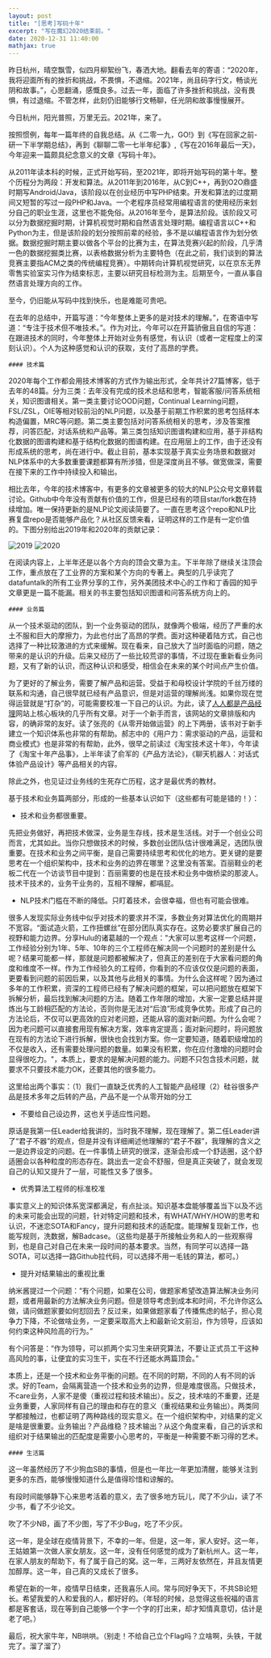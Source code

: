```yaml
---
layout: post
title: "[思考]写码十年"
excerpt: "写在魔幻2020结束前。"
date: 2020-12-31 11:40:00
mathjax: true
---
```


昨日杭州，晴空飘雪，似四月柳絮纷飞，春洒大地。翻看去年的寄语：“2020年，我将迎面所有的挫折和挑战，不畏惧，不退缩。2021年，尚且码字行文，畅谈光阴和故事。”，心思翻涌，感慨良多。过去一年，面临了许多挫折和挑战，没有畏惧，有过退缩。不管怎样，此刻仍旧能够行文畅聊，任光阴和故事慢慢展开。

今日杭州，阳光普照，万里无云。​2021年，来了。

按照惯例，每年一篇年终的自我总结。从《二零一九，GO!》到《写在回家之前-研一下半学期总结》，再到《聊聊二零一七半年纪事》,《写在2016年最后一天》，今年迎来一篇颇具纪念意义的文章《写码十年》。

从2011年读本科的时候，正式开始写码，至2021年，即将开始写码的第十年。整个历程分为两段：开发和算法。从2011年到2016年，从C到C++，再到O2O鼎盛时期写Android/Java，该阶段以在创业经历中写PHP结束。开发和算法的过度期间又短暂的写过一段PHP和Java。一个老程序员经常用编程语言的使用经历来划分自己的职业生涯，这里也不能免俗。从2016年至今，是算法阶段。该阶段又可以分为数据挖掘时期，计算机视觉时期和自然语言处理时期。编程语言以C++和Python为主，但是该阶段的划分按照前辈的经验，多不是以编程语言作为划分依据。数据挖掘时期主要以做各个平台的比赛为主，在算法竞赛兴起的阶段，几乎清一色的数据挖掘类比赛，以表格数据分析为主要特色（在此之前，我们谈到的算法竞赛主要指ACM之类的传统编程竞赛）。中期转向计算机视觉研究，以在京东无界零售实验室实习作为结束标志，主要以研究目标检测为主。后期至今，一直从事自然语言处理方向的工作。

至今，仍旧能从写码中找到快乐，也是难能可贵吧。

在去年的总结中，开篇写道：“今年整体上更多的是对技术的理解。”，在寄语中写道：“专注于技术但不唯技术。”。作为对比，今年可以在开篇骄傲且自信的写道：在跟进技术的同时，今年整体上开始对业务有感觉，有认识（或者一定程度上的深刻认识）。个人为这种感觉和认识的获取，支付了高昂的学费。


	#### 技术篇

2020年每个工作都会用技术博客的方式作为输出形式，全年共计27篇博客，低于去年的48篇。分为三类：去年没有完成的技术总结和思考，智能客服/问答系统相关，知识图谱相关。第一类主要讨论OOD问题，Continual Learning问题，FSL/ZSL，OIE等相对较前沿的NLP问题，以及基于前期工作积累的思考包括样本构造偏置，MRC等问题。第二类主要包括对问答系统相关的思考，涉及答案推荐，问答匹配，对话系统和产品等。第三类包括知识图谱构建和应用，基于非结构化数据的图谱构建和基于结构化数据的图谱构建。在应用层上的工作，由于还没有形成系统的思考，尚在进行中。截止目前，基本实现基于真实业务场景和数据对NLP体系中的大多数重要课题都算有所涉猎，但是深度尚且不够。做宽做深，需要在接下来的工作中持续投入和输出。

相比去年，今年的技术博客中，有更多的文章被更多的较大的NLP公众号文章转载讨论。Github中今年没有贡献有价值的工作，但是已经有的项目star/fork数在持续增加。唯一保持更新的是NLP论文阅读简要了。一直在思考这个repo和NLP比赛复盘repo是否能够产品化？从社区反馈来看，证明这样的工作是有一定价值的。下图分别给出2019年和2020年的贡献记录：

![2019](https://ftp.bmp.ovh/imgs/2020/12/1ca196c492440f71.png)
![2020](https://ftp.bmp.ovh/imgs/2020/12/7cf3daf6a50c14a9.png)

在阅读内容上，上半年还是以各个方向的顶会文章为主。下半年除了继续关注顶会工作，重点放在了工业界的方案和某个方向的专著上。典型的几乎读完了datafuntalk的所有工业界分享的工作，另外美团技术中心的工作和丁香园的知乎文章更是一篇不能漏。相关的书主要包括知识图谱和问答系统方向上的。
	
	#### 业务篇

从一个技术驱动的团队，到一个业务驱动的团队，就像两个极端，经历了严重的水土不服和巨大的摩擦力，为此也付出了高昂的学费。面对这种硬着陆方式，自己也选择了一种比较激进的方式来缓解。现在看来，自己放大了当时面临的问题，随之带来的是认识的升级。后来又经历了一些比较荒谬的事情，不过现在重新看业务问题，又有了新的认识，而这种认识和感受，相信会在未来的某个时间点产生价值。

为了更好的了解业务，需要了解产品和运营。受益于和母校设计学院的千丝万缕的联系和沟通，自己很早就已经有产品意识，但是对运营的理解尚浅。如果你现在觉得运营就是“打杂”的，可能需要校准一下自己的认识。为此，读了[人人都是产品经理](http://www.woshipm.com/)网站上核心板块的几乎所有文章。对于一个新手而言，该网站的文章排版和内容，的确非常的友好。读了张亮的《从零开始做运营》的上下两册，该书对于新手建立一个知识体系也非常的有帮助。郝志中的《用户力：需求驱动的产品，运营和商业模式》也是非常的有帮助，此外，很早之前读过《淘宝技术这十年》，今年读了《淘宝十年产品事》，上半年读了俞军的《产品方法论》，《聊天机器人：对话式体验产品设计》等产品相关的内容。

除此之外，也见证过业务线的生死存亡历程，这才是最优秀的教材。

基于技术和业务篇两部分，形成的一些基本认识如下（这些都有可能是错的！）：

+ 技术和业务都很重要。

先把业务做好，再把技术做深，业务是生存线，技术是生活线。对于一个创业公司而言，尤其如此。当你只想做技术的时候，多数创业团队估计很难满足，选团队很重要。在技术和业务之间平衡，是自己需要持续思考和优化的地方。更关键的是要思考在一个组织架构中，技术和业务的边界在哪里？这里没有答案。百丽鞋业的老板二代在一个访谈节目中提到：百丽需要的也是在技术和业务中做桥梁的那波人。技术干技术的，业务干业务的，互相不理解，都嗝屁。

+ NLP技术门槛在不断的降低。只盯着技术，会很幸福，但也有可能会很难。

很多人发现实际业务线中似乎对技术的要求并不深，多数业务对算法优化的周期并不宽容。“面试造火箭，工作扭螺丝”在部分团队真实存在。这势必要求扩展自己的视野和能力边界。分享Hulu的诸葛越的一个观点："大家可以思考这样一个问题，工作经验分别为1年、5年、10年的三个工程师在解决同一个问题时的差别是什么呢？结果可能都一样，那就是问题都被解决了，但真正的差别在于大家看问题的角度和维度不一样。作为工作经验久的工程师，你看到的不应该仅仅是问题的表面，更要看到问题的前因后果，以及其他与此相关的事情。为什么会这样呢？因为通过多年的工作积累，资深的工程师已经有了解决问题的框架，可以把问题放在框架下拆解分析，最后找到解决问题的方法。随着工作年限的增加，大家一定要总结并提炼出与工龄相匹配的方法论，否则你是无法对“后浪”形成竞争优势。形成了自己的方法论后，不仅可以更高效的应对老问题，还能从容的面对新问题。为什么会呢？因为老问题可以直接套用现有解决方案，效率肯定提高；面对新问题时，将问题放在现有的方法论下进行拆解，很快也会找到方案。你一定要知道，随着职级增加的不仅是收入，还有需要处理问题的数量。如果没有积累，你在应付激增的问题时会显得很吃力。"，本质上，要求的是解决问题的能力。问题不只包含技术问题，就要求不只要技术能力OK，还要其他的很多能力。

这里给出两个事实：（1）我们一直缺乏优秀的人工智能产品经理（2）硅谷很多产品是技术多年之后转的产品，产品不是一个从零开始的分工

+ 不要给自己设边界，这也关乎适应性问题。

原话是我第一任Leader给我讲的，当时我不理解，现在理解了。第二任Leader讲了“君子不器”的观点，但是并没有详细阐述他理解的“君子不器”，我理解的含义之一是边界设定的问题。在一件事情上研究的很深，逐渐会形成一个舒适圈，这个舒适圈会以各种粒度的形态存在。跳出去一定会不舒服，但是真正突破了，就会发现自己的认知又提升了一层，可能性又多了很多。

+ 优秀算法工程师的标准校准

事实意义上的知识体系宽深都满足，有点扯淡。知识基本盘能够覆盖当下以及不远的未来可能会出现的问题，针对特定问题和技术，有WHAT/WHY/HOW的思考和认识，不迷恋SOTA和Fancy，提升问题和技术的适配度。能理解复现新工作，也能写规则，洗数据，解Badcase。（这些均是基于所接触业务和人的一些观察得到，也是自己对自己在未来一段时间的基本要求。当然，有同学可以选择一路SOTA，可以选择一路Github拉代码，可以选择不用一毛钱的算法，都可。）

+ 提升对结果输出的重视比重

纳米酱提过一个问题：“有个问题，如果在公司，做题家希望改造算法解决业务问题，或者用最新的方法解决业务问题。但是领导考虑到成本和时间，不允许你这么做，请问做题家要如何怼回去？反过来，如果做题家看了传播焦虑的帖子，担心竞争力下降，不论做啥业务，一定要采取高大上和最新论文前沿，作为领导，应该如何约束这种风险高的行为。”

有个问答是：“作为领导，可以抓两个实习生来研究算法，不要让正式员工干这种高风险的事，让便宜的实习生干，实在不行还能水两篇顶会。”

本质上，还是一个技术和业务平衡的问题。在不同的时期，不同的人有不同的诉求。好的Team，会隔离营造一个技术和业务的边界，但是难度很高。只做技术，不care业务，人家不是傻（重视过程和技术输出）。反之，技术啥的不重要，还是业务重要，人家同样有自己的理由和存在的意义（重视结果和业务输出）。两类同学都接触过，也都证明了两种路线的现实意义。在一个组织架构中，对结果的定义是啥是很重要。业务输出？产品维稳？技术输出？从这个角度来看，自己的诉求和组织对于结果输出的匹配度是需要小心思考的，平衡是一种需要不断习得的艺术。

	#### 生活篇

这一年虽然经历了不少狗血SB的事情，但是也一年比一年更加清醒，能够关注到更多的东西，能够慢慢知道什么是值得珍惜和谅解的。

有段时间能够静下心来思考活着的意义，去了很多地方玩儿，爬了不少山，读了不少书，看了不少论文。

吹了不少NB，画了不少图，写了不少Bug，吃了不少灰。

这一年，是全球在疫情背景下，不幸的一年。但是，这一年，家人安好。这一年，王姑娘第一次做人家女朋友。这一年，没有任何感觉的成为了新杭州人。这一年，在家人朋友的帮助下，有了属于自己的窝。这一年，三两好友依然在，并且友情更加醇厚。这一年，自己真的又成长了很多。

希望在新的一年，疫情早日结束，还我喜乐人间。常与同好争天下，不共SB论短长。希望我爱的人和爱我的人，都好好的。（年轻的时候，总觉得这些祝福的语言都是客套话，现在等到自己能够一个字一个字的打出来，却才知情真意切，估计是老了吧。）

最后，祝大家牛年，NB哄哄。（别走！不给自己立个Flag吗？立啥啊，​头铁，干就完了。​溜了溜了）